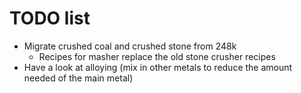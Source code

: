 # TODO list
- Migrate crushed coal and crushed stone from 248k
  - Recipes for masher replace the old stone crusher recipes  
- Have a look at alloying (mix in other metals to reduce the amount needed of the main metal)
